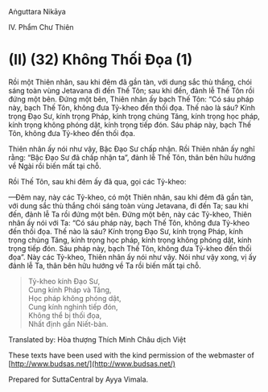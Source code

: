 Aṅguttara Nikāya

IV. Phẩm Chư Thiên

# (II) (32) Không Thối Ðọa (1)

Rồi một Thiên nhân, sau khi đêm đã gần tàn, với dung sắc thù thắng, chói sáng toàn vùng Jetavana đi đến Thế Tôn; sau khi đến, đảnh lễ Thế Tôn rồi đứng một bên. Ðứng một bên, Thiên nhân ấy bạch Thế Tôn: “Có sáu pháp này, bạch Thế Tôn, không đưa Tỷ-kheo đến thối đọa. Thế nào là sáu? Kính trọng Ðạo Sư, kính trọng Pháp, kính trọng chúng Tăng, kính trọng học pháp, kính trọng không phóng dật, kính trọng tiếp đón. Sáu pháp này, bạch Thế Tôn, không đưa Tỷ-kheo đến thối đọa.

Thiên nhân ấy nói như vậy, Bậc Ðạo Sư chấp nhận. Rồi Thiên nhân ấy nghĩ rằng: “Bậc Ðạo Sư đã chấp nhận ta”, đảnh lễ Thế Tôn, thân bên hữu hướng về Ngài rồi biến mất tại chỗ.

Rồi Thế Tôn, sau khi đêm ấy đã qua, gọi các Tỷ-kheo:

—Ðêm nay, này các Tỷ-kheo, có một Thiên nhân, sau khi đêm đã gần tàn, với dung sắc thù thắng chói sáng toàn vùng Jetavana, đi đến Ta; sau khi đến, đảnh lễ Ta rồi đứng một bên. Ðứng một bên, này các Tỷ-kheo, Thiên nhân ấy nói với Ta: “Có sáu pháp này, bạch Thế Tôn, không đưa Tỷ-kheo đến thối đọa. Thế nào là sáu? Kính trọng Ðạo Sư, kính trọng Pháp, kính trọng chúng Tăng, kính trọng học pháp, kính trọng không phóng dật, kính trọng tiếp đón. Sáu pháp này, bạch Thế Tôn, không đưa Tỷ-kheo đến thối đọa”. Này các Tỷ-kheo, Thiên nhân ấy nói như vậy. Nói như vậy xong, vị ấy đảnh lễ Ta, thân bên hữu hướng về Ta rồi biến mất tại chỗ.

> Tỷ-kheo kính Ðạo Sư,  
> Cung kính Pháp và Tăng,  
> Học pháp không phóng dật,  
> Cung kính nghinh tiếp đón,  
> Không thể bị thối đọa,  
> Nhất định gần Niết-bàn.

Translated by: Hòa thượng Thích Minh Châu dịch Việt

These texts have been used with the kind permission of the webmaster of [http://www.budsas.net/](http://www.budsas.net/)

Prepared for SuttaCentral by Ayya Vimala.